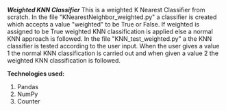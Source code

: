 *****Weighted KNN Classifier*****
This is a weighted K Nearest Classifier from scratch. In the file "KNearestNeighbor_weighted.py" a classifier is created which accepts a value "weighted" to be True or False. If weighted is assigned to be True weighted KNN classification is applied else a normal KNN approach is followed. In the file "KNN_test_weighted.py" a the KNN classifier is tested according to the user input. When the user gives a value 1 the normal KNN classification is carried out and when given a value 2 the weighted KNN classification is followed.

**Technologies used:**
1. Pandas
2. NumPy
3. Counter
